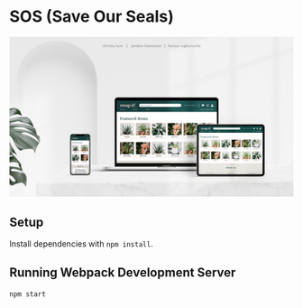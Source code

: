 # SOS (Save Our Seals)
![sos main photo](https://github.com/JCON3DEV/plantapp/blob/master/public/slides/slide%201.png)

## Setup

Install dependencies with `npm install`.

## Running Webpack Development Server

```sh
npm start
```
